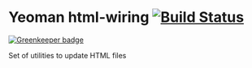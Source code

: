 # Yeoman html-wiring [![Build Status](https://travis-ci.org/yeoman/html-wiring.svg?branch=master)](https://travis-ci.org/yeoman/html-wiring)

[![Greenkeeper badge](https://badges.greenkeeper.io/yeoman/html-wiring.svg)](https://greenkeeper.io/)

Set of utilities to update HTML files
